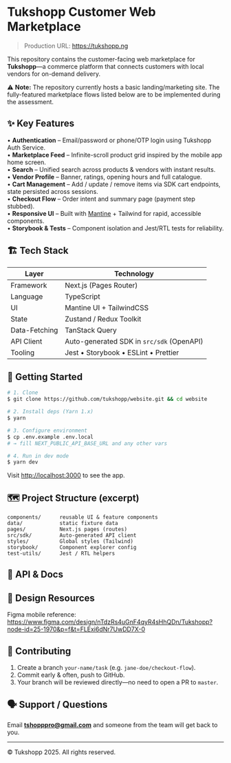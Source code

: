# Tukshopp Customer Web Marketplace

> Production URL: <https://tukshopp.ng>

This repository contains the customer-facing web marketplace for **Tukshopp**—a commerce platform that connects customers with local vendors for on-demand delivery.

⚠️ **Note:** The repository currently hosts a basic landing/marketing site. The fully-featured marketplace flows listed below are to be implemented during the assessment.

## ✨ Key Features

• **Authentication** – Email/password or phone/OTP login using Tukshopp Auth Service.  
• **Marketplace Feed** – Infinite-scroll product grid inspired by the mobile app home screen.  
• **Search** – Unified search across products & vendors with instant results.  
• **Vendor Profile** – Banner, ratings, opening hours and full catalogue.  
• **Cart Management** – Add / update / remove items via SDK cart endpoints, state persisted across sessions.  
• **Checkout Flow** – Order intent and summary page (payment step stubbed).  
• **Responsive UI** – Built with [Mantine](https://mantine.dev/) + Tailwind for rapid, accessible components.  
• **Storybook & Tests** – Component isolation and Jest/RTL tests for reliability.

## 🏗️ Tech Stack

| Layer | Technology |
|-------|------------|
| Framework | Next.js (Pages Router) |
| Language  | TypeScript |
| UI        | Mantine UI + TailwindCSS |
| State     | Zustand / Redux Toolkit |
| Data-Fetching | TanStack Query |
| API Client | Auto-generated SDK in `src/sdk` (OpenAPI) |
| Tooling   | Jest • Storybook • ESLint • Prettier |

## 🔧 Getting Started

```bash
# 1. Clone
$ git clone https://github.com/tukshopp/website.git && cd website

# 2. Install deps (Yarn 1.x)
$ yarn

# 3. Configure environment
$ cp .env.example .env.local
# → fill NEXT_PUBLIC_API_BASE_URL and any other vars

# 4. Run in dev mode
$ yarn dev
```

Visit <http://localhost:3000> to see the app.

## 🗺️ Project Structure (excerpt)

```text
components/      reusable UI & feature components
data/            static fixture data
pages/           Next.js pages (routes)
src/sdk/         Auto-generated API client
styles/          Global styles (Tailwind)
storybook/       Component explorer config
test-utils/      Jest / RTL helpers
```

## 📑 API & Docs

<!-- Detailed API references are internal. Refer to the generated SDK in `src/sdk` or request access if needed. -->

## 🎨 Design Resources

Figma mobile reference: <https://www.figma.com/design/nTdzRs4uGnF4qyR4sHhQDn/Tukshopp?node-id=25-1970&p=f&t=FLExi6dNr7UwDD7X-0>

## 🤝 Contributing

1. Create a branch `your-name/task` (e.g. `jane-doe/checkout-flow`).  
2. Commit early & often, push to GitHub.  
3. Your branch will be reviewed directly—no need to open a PR to `master`.

## 🗣️ Support / Questions

Email **tshopppro@gmail.com** and someone from the team will get back to you.

---
© Tukshopp 2025. All rights reserved.
